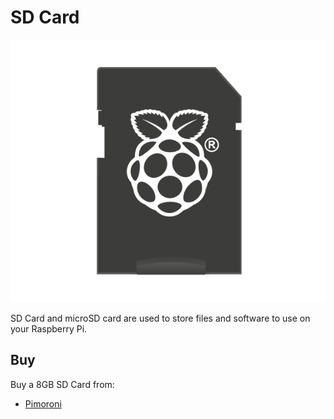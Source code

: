 # SD Card

![SD Card](noobs-card.png)

SD Card and microSD card are used to store files and software to use on your Raspberry Pi. 

## Buy

Buy a 8GB SD Card from:

- [Pimoroni](https://shop.pimoroni.com/products/noobs-8gb-sd-card)
